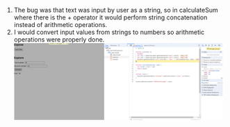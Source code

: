1. The bug was that text was input by user as a string, so in calculateSum where there is the + operator it would perform string concatenation instead of arithmetic operations.
2. I would convert input values from strings to numbers so arithmetic operations were properly done. ![fix](https://raw.githubusercontent.com/karinnamonzon/sp24-cse110-lab4/main/explore/part2dev.PNG)
